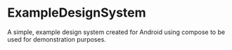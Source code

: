 # ExampleDesignSystem
A simple, example design system created for Android using compose to be used for demonstration purposes.
